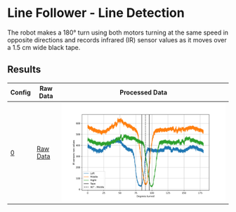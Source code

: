 # Line Follower - Line Detection

The robot makes a 180° turn using both motors turning at the same speed in opposite directions and records infrared (IR)
sensor values as it moves over a 1.5 cm wide black tape.

## Results

| Config                           | Raw Data                                  | Processed Data                 |
|----------------------------------|-------------------------------------------|--------------------------------|
| [0](../robi_configs/robi_0.json) | [Raw Data](raw_collected_data/data_0.txt) | ![](processed_data/data_0.png) |
